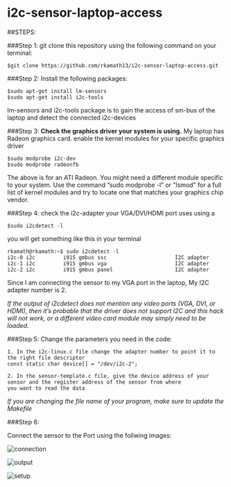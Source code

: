 # i2c-sensor-laptop-access

##STEPS:

###Step 1:
  git clone this repository using the following command on your terminal:
  ```
  $git clone https://github.com/rkamath13/i2c-sensor-laptop-access.git
  ```
  
###Step 2:
  Install the following packages:
  ```
  $sudo apt-get install lm-sensors
  $sudo apt-get install i2c-tools
  ```
  lm-sensors and i2c-tools package is to gain the access of sm-bus of the laptop and detect the connected i2c-devices 
  
###Step 3:
  **Check the graphics driver your system is using.** 
  My laptop has Radeon graphics card.
  enable the kernel modules for your specific graphics driver
  ```
  $sudo modprobe i2c-dev
  $sudo modprobe radeonfb
  ```
  The above is for an ATI Radeon. You might need a different module specific to your system. 
  Use the command “sudo modprobe -l” or "lsmod" for a full list of kernel modules
  and try to locate one that matches your graphics chip vendor.

###Step 4:
  check the i2c-adapter your VGA/DVI/HDMI port uses using a
  ```
  $sudo i2cdetect -l
  ```
  you will get something like this in your terminal
  ```
  rkamath@rkamath:~$ sudo i2cdetect -l
  i2c-0	i2c       	i915 gmbus ssc                  	I2C adapter
  i2c-1	i2c       	i915 gmbus vga                  	I2C adapter
  i2c-2	i2c       	i915 gmbus panel                	I2C adapter
```
Since I am connecting the sensor to my VGA port in the laptop, My I2C adapter number is 2.

*If the output of i2cdetect does not mention any video ports (VGA, DVI, or HDMI), 
then it’s probable that the driver does not support I2C and this hack will not work, 
or a different video card module may simply need to be loaded.*

###Step 5:
  Change the parameters you need in the code:
  ```
  1. In the i2c-linux.c file change the adapter number to point it to the right file descriptor
  const static char device[] = "/dev/i2c-2";
  
  2. In the sensor-template.c file, give the device address of your sensor and the register address of the sensor from where 
  you want to read the data
 ```
 *If you are changing the file name of your program, make sure to update the Makefile*
 
###Step 6: 
 
  Connect the sensor to the Port using the follwing images:
  
 ![connection](https://cloud.githubusercontent.com/assets/11395702/14223946/37164886-f840-11e5-95e7-d4eabc442053.jpg)
 
 ![output](https://cloud.githubusercontent.com/assets/11395702/14223947/3830799e-f840-11e5-920d-aa1d59a6bc4b.png)
 
 ![setup](https://cloud.githubusercontent.com/assets/11395702/14223948/3a030ebc-f840-11e5-81ec-fd02f69273b8.JPG)
  
  

  

